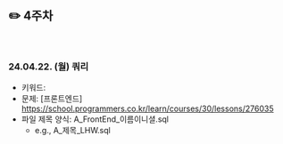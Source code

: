 ## ✏️ 4주차

</br>

### 24.04.22. (월) 쿼리
- 키워드: 
- 문제: [프론트엔드] https://school.programmers.co.kr/learn/courses/30/lessons/276035
- 파일 제목 양식: A_FrontEnd_이름이니셜.sql
  - e.g., A_제목_LHW.sql

</br>
